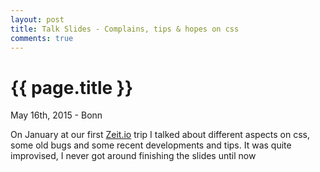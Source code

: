 ```yaml
---
layout: post
title: Talk Slides - Complains, tips & hopes on css
comments: true
---
```


{{ page.title }}
================

<p class="meta">May 16th, 2015 - Bonn</p>

<p>
  On January at our first <a href="http://www.zeit.io">Zeit.io</a> trip I talked about different aspects on css, some old bugs and some recent developments and tips. It was quite improvised, I never got around finishing the slides until now
</p>

<script async class="speakerdeck-embed" data-id="ce73f5ad4bb94c9cbd642f395a7666d1" data-ratio="1.33333333333333" src="//speakerdeck.com/assets/embed.js"></script>
